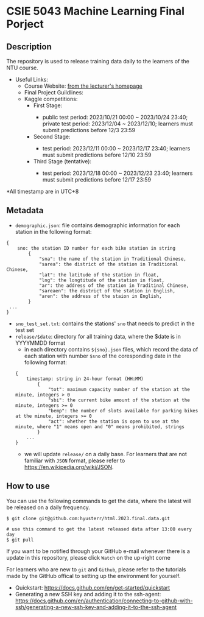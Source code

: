 # CSIE 5043 Machine Learning Final Porject
## Description
The repository is used to release training data daily to the learners of the NTU course. 
- Useful Links:
    - Course Website: [from the lecturer's homepage](https://www.csie.ntu.edu.tw/~htlin/course/ml23fall/)
    - Final Project Guildlines: <TBD>
    - Kaggle competitions:
        - First Stage: <TBD>
            - public test period: 2023/10/21 00:00 ~ 2023/10/24 23:40; private test period: 2023/12/04 ~ 2023/12/10; learners must submit predictions before 12/3 23:59
        - Second Stage: <TBD>
            - test period: 2023/12/11 00:00 ~ 2023/12/17 23:40; learners must submit predictions before 12/10 23:59
        - Third Stage (tentative): <TBD>
            - test period: 2023/12/18 00:00 ~ 2023/12/23 23:40; learners must submit predictions before 12/17 23:59
              
*All timestamp are in UTC+8

## Metadata
- `demographic.json`: file contains demographic information for each station in the following format:
```
{
    sno: the station ID number for each bike station in string
        {
            "sna": the name of the station in Traditional Chinese,
            "sarea": the district of the station in Traditional Chinese,
            "lat": the latitude of the station in float,
            "lng": the longtitude of the station in float,
            "ar": the address of the station in Traditinal Chinese,
            "sareaen": the district of the station in English,
            "aren": the address of the staion in English,
        }
 ...
}
```
- `sno_test_set.txt`: contains the stations' `sno` that needs to predict in the test set
- `release/$date`: directory for all training data, where the $date is in YYYYMMDD format
    - in each directory contains `${sno}.json` files, which record the data of each station with number `$sno` of the coresponding date in the following format:
    ```
    {
        timestamp: string in 24-hour format (HH:MM)
            {
                "tot": maximum capacity number of the station at the minute, integers > 0
                "sbi": the current bike amount of the station at the minute, integers >= 0
                "bemp": the number of slots available for parking bikes at the minute, integers >= 0
                "act": whether the station is open to use at the minute, where "1" means open and "0" means prohibited, strings
            }
        ...
    }
    ```
    - we will update `release/` on a daily base.
For learners that are not familiar with `JSON` format, please refer to <https://en.wikipedia.org/wiki/JSON>.

## How to use
You can use the following commands to get the data, where the latest will be released on a daily frequency.
```
$ git clone git@github.com:hyusterr/html.2023.final.data.git

# use this command to get the latest released data after 13:00 every day
$ git pull
```
If you want to be notified through your GitHub e-mail whenever there is a update in this repository, please click `Watch` on the up-right corne

For learners who are new to `git` and `Github`, please refer to the tutorials made by the GitHub offical to setting up the environment for yourself.
- Quickstart: <https://docs.github.com/en/get-started/quickstart>
- Generating a new SSH key and adding it to the ssh-agent: <https://docs.github.com/en/authentication/connecting-to-github-with-ssh/generating-a-new-ssh-key-and-adding-it-to-the-ssh-agent>
